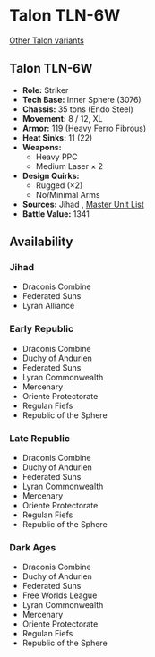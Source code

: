 # Talon TLN-6W 

[Other Talon variants](../talon.md) 

## Talon TLN-6W 

- **Role:** Striker 
- **Tech Base:** Inner Sphere (3076) 
- **Chassis:** 35 tons (Endo Steel) 
- **Movement:** 8 / 12, XL 
- **Armor:** 119 (Heavy Ferro Fibrous) 
- **Heat Sinks:** 11 (22) 
- **Weapons:** 
  - Heavy PPC 
  - Medium Laser × 2 
- **Design Quirks:** 
  - Rugged (×2) 
  - No/Minimal Arms 
- **Sources:** Jihad , [Master Unit List](http://masterunitlist.info/Unit/Details/3155/talon-tln-6w) 
- **Battle Value:** 1341 

## Availability 

### Jihad 

- Draconis Combine 
- Federated Suns 
- Lyran Alliance 

### Early Republic 

- Draconis Combine 
- Duchy of Andurien 
- Federated Suns 
- Lyran Commonwealth 
- Mercenary 
- Oriente Protectorate 
- Regulan Fiefs 
- Republic of the Sphere 

### Late Republic 

- Draconis Combine 
- Duchy of Andurien 
- Federated Suns 
- Lyran Commonwealth 
- Mercenary 
- Oriente Protectorate 
- Regulan Fiefs 
- Republic of the Sphere 

### Dark Ages 

- Draconis Combine 
- Duchy of Andurien 
- Federated Suns 
- Free Worlds League 
- Lyran Commonwealth 
- Mercenary 
- Oriente Protectorate 
- Regulan Fiefs 
- Republic of the Sphere 

